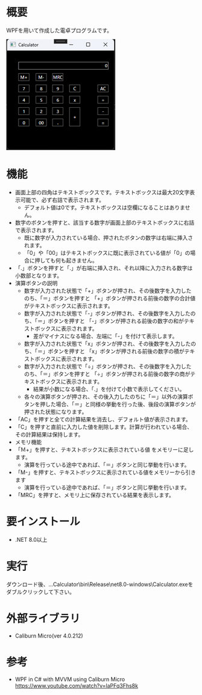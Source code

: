 # 概要
WPFを用いて作成した電卓プログラムです。  
  
![Image 1](https://github.com/Ryo-Takahashi-0422/Calculator/blob/main/examples/UI.png)
  
# 機能
- 画面上部の四角はテキストボックスです。テキストボックスは最大20文字表示可能で、必ず右詰で表示されます。
  - デフォルト値は0です。テキストボックスは空欄になることはありません。
- 数字のボタンを押すと、該当する数字が画面上部のテキストボックスに右詰で表示されます。 
  - 既に数字が入力されている場合、押されたボタンの数字は右端に挿入されます。 
  - 「0」や「00」はテキストボックスに既に表示されている値が「0」の場合に押しても何も起きません。
- 「.」ボタンを押すと「.」が右端に挿入され、それ以降に入力される数字は小数部となります。
- 演算ボタンの説明
    - 数字が入力された状態で「+」ボタンが押され、その後数字を入力したのち、「＝」ボタンを押すと 「+」ボタンが押される前後の数字の合計値がテキストボックスに表示されます。
    - 数字が入力された状態で「-」ボタンが押され、その後数字を入力したのち、「＝」ボタンを押すと 「-」ボタンが押される前後の数字の和がテキストボックスに表示されます。
      - 差がマイナスになる場合、左端に「-」を付けて表示します。
    - 数字が入力された状態で「x」ボタンが押され、その後数字を入力したのち、「＝」ボタンを押すと 「x」ボタンが押される前後の数字の積がテキストボックスに表示されます。
    - 数字が入力された状態で「÷」ボタンが押され、その後数字を入力したのち、「＝」ボタンを押すと 「÷」ボタンが押される前後の数字の商がテキストボックスに表示されます。
      - 結果が小数になる場合、「.」を付けて小数で表示してください。
    -  各々の演算ボタンが押され、その後入力したのちに「＝」以外の演算ボタンを押した場合、「＝」と同様の挙動を行った後、後段の演算ボタンが押された状態になります。
-  「AC」を押すと全ての計算結果を消去し、デフォルト値が表示されます。
-  「C」を押すと直前に入力した値を削除します。計算が行われている場合、その計算結果は保持します。
-  メモリ機能
  - 「Ｍ+」を押すと、テキストボックスに表示されている値 をメモリーに足します。
    - 演算を行っている途中であれば、「＝」ボタンと同じ挙動を行います。 
  - 「M-」を押すと、テキストボックスに表示されている値をメモリーから引きます
    - 演算を行っている途中であれば、「＝」ボタンと同じ挙動を行います。 
  - 「MRC」を押すと、メモリ上に保存されている結果を表示します。
  
# 要インストール
- .NET 8.0以上
  
# 実行
ダウンロード後、...Calculator\bin\Release\net8.0-windows\Calculator.exeをダブルクリックして下さい。  
    
# 外部ライブラリ
- Caliburn Micro(ver 4.0.212)  
  
# 参考
- WPF in C# with MVVM using Caliburn Micro
https://www.youtube.com/watch?v=laPFq3Fhs8k  
